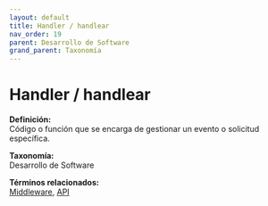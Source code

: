 ```yaml
---
layout: default
title: Handler / handlear
nav_order: 19
parent: Desarrollo de Software
grand_parent: Taxonomía
---
```


# Handler / handlear

**Definición:**  
Código o función que se encarga de gestionar un evento o solicitud específica.

**Taxonomía:**  
Desarrollo de Software

**Términos relacionados:**  
[Middleware](https://maleniski.github.io/diccionario-angl-tec-mx/docs/taxonomia/desarrollo-de-software/middleware.html), [API](https://maleniski.github.io/diccionario-angl-tec-mx/docs/taxonomia/desarrollo-de-software/api.html)
